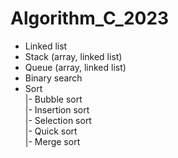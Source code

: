 # Algorithm_C_2023

- Linked list
- Stack (array, linked list)
- Queue (array, linked list)
- Binary search
- Sort <br/>
  |- Bubble sort <br/>
  |- Insertion sort <br/>
  |- Selection sort <br/>
  |- Quick sort <br/>
  |- Merge sort <br/>
